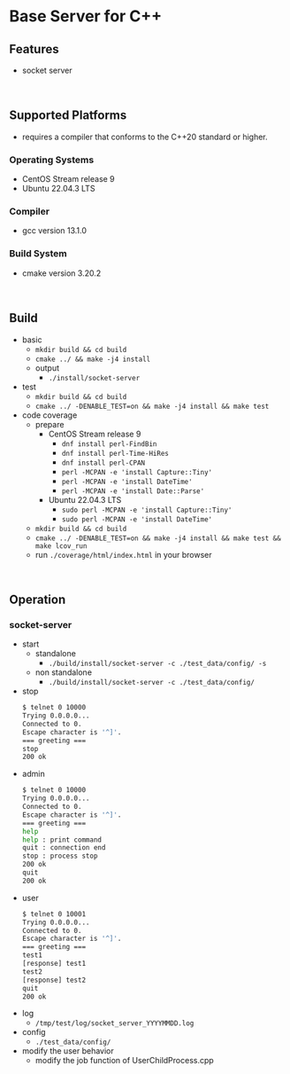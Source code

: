# Base Server for C++

## Features
 - socket server

<br/>

## Supported Platforms
 - requires a compiler that conforms to the C++20 standard or higher.

### Operating Systems
 - CentOS Stream release 9
 - Ubuntu 22.04.3 LTS

### Compiler
 - gcc version 13.1.0

### Build System
 - cmake version 3.20.2

<br/>

## Build
 - basic
   - `mkdir build && cd build`
   - `cmake ../ && make -j4 install`
   - output
     - `./install/socket-server`
 - test
   - `mkdir build && cd build`
   - `cmake ../ -DENABLE_TEST=on && make -j4 install && make test`
 - code coverage
   - prepare
     - CentOS Stream release 9
       - `dnf install perl-FindBin`
       - `dnf install perl-Time-HiRes`
       - `dnf install perl-CPAN`
       - `perl -MCPAN -e 'install Capture::Tiny'`
       - `perl -MCPAN -e 'install DateTime'`
       - `perl -MCPAN -e 'install Date::Parse'`
     - Ubuntu 22.04.3 LTS
       - `sudo perl -MCPAN -e 'install Capture::Tiny'`
       - `sudo perl -MCPAN -e 'install DateTime'`
   - `mkdir build && cd build`
   - `cmake ../ -DENABLE_TEST=on && make -j4 install && make test && make lcov_run`
   - run `./coverage/html/index.html` in your browser

<br/>

## Operation
### socket-server
 - start
   - standalone
     - `./build/install/socket-server -c ./test_data/config/ -s`
   - non standalone
     - `./build/install/socket-server -c ./test_data/config/`
 - stop
     ```bash
     $ telnet 0 10000
     Trying 0.0.0.0...
     Connected to 0.
     Escape character is '^]'.
     === greeting ===
     stop
     200 ok
     ```
 - admin
   ```bash
   $ telnet 0 10000
   Trying 0.0.0.0...
   Connected to 0.
   Escape character is '^]'.
   === greeting ===
   help
   help : print command
   quit : connection end
   stop : process stop
   200 ok
   quit
   200 ok
   ```
 - user
   ```bash
   $ telnet 0 10001
   Trying 0.0.0.0...
   Connected to 0.
   Escape character is '^]'.
   === greeting ===
   test1
   [response] test1
   test2
   [response] test2
   quit
   200 ok
   ```
 - log
   - `/tmp/test/log/socket_server_YYYYMMDD.log`
 - config
   - `./test_data/config/`
 - modify the user behavior
   - modify the job function of UserChildProcess.cpp
